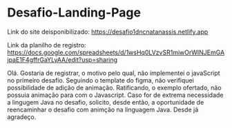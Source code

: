 # Desafio-Landing-Page
Link do site deisponibilizado: https://desafio1dncnatanassis.netlify.app


Link da planilho de registro: https://docs.google.com/spreadsheets/d/1wsHq0LVzvSR1miwOrWINJEmGAjpaE1F4gffrGaYLyAA/edit?usp=sharing

Olá. Gostaria de registrar, o motivo pelo qual, não implementei o javaScript no primeiro desafio. Seguindo o template do figma, não verifiquei possibilidade de adição de animação. Ratificando, o exemplo ofertado, não possuia animação para com o Javascript. Caso for de extrema necessidade a lingugem Java no desafio, solicito, desde então, a oportunidade de reencaminhar o desafio com animção na linguagem Java. Desde já agradeço. 

